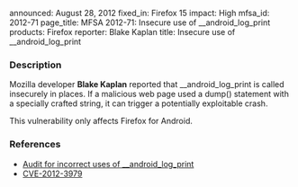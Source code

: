 announced: August 28, 2012
fixed_in: Firefox 15
impact: High
mfsa_id: 2012-71
page_title: MFSA 2012-71: Insecure use of __android_log_print
products: Firefox
reporter: Blake Kaplan
title: Insecure use of __android_log_print

<h3>Description</h3>

<p>Mozilla developer <strong>Blake Kaplan</strong> reported that
__android_log_print is called insecurely in places. If a malicious web page used
a dump() statement with a specially crafted string, it can trigger a potentially
exploitable crash.
</p>

<p class="note">This vulnerability only affects Firefox for Android.</p>


<h3>References</h3>

<ul>
  <li><a href="https://bugzilla.mozilla.org/show_bug.cgi?id=769265">
       Audit for incorrect uses of __android_log_print</a></li>
  <li><a href="http://cve.mitre.org/cgi-bin/cvename.cgi?name=CVE-2012-3979" class="ex-ref">CVE-2012-3979</a></li>
</ul>



